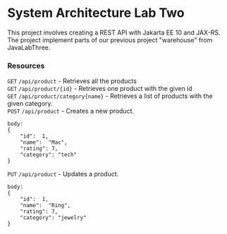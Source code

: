 # System Architecture Lab Two
This project involves creating a REST API with Jakarta EE 10 and JAX-RS.
The project implement parts of our previous project "warehouse" from JavaLabThree.

### Resources
`GET` `/api/product` - Retrieves all the products
<br>
`GET` `/api/product/{id}` - Retrieves one product with the given id
<br>
`GET` `/api/product/category{name}` - Retrieves a list of products with the given category.
<br>
`POST` `/api/product` - Creates a new product.
```jsonc
body:
{
    "id":  1,
    "name":  "Mac",
    "rating": 7,
    "category": "tech"
}
```

`PUT` `/api/product` - Updates a product.
```jsonc
body:
{
    "id":  1,
    "name":  "Ring",
    "rating": 7,
    "category": "jewelry"
}
```